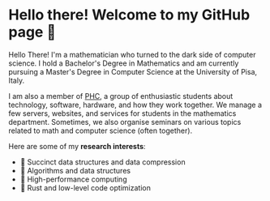 # Hello there! Welcome to my GitHub page 🖖

Hello There! I'm a mathematician who turned to the dark side of computer science. I hold a Bachelor's Degree in Mathematics and am currently pursuing a Master's Degree in Computer Science at the University of Pisa, Italy.

I am also a member of [PHC](https://phc.dm.unipi.it/), a group of enthusiastic students about technology, software, hardware, and how they work together. We manage a few servers, websites, and services for students in the mathematics department. Sometimes, we also organise seminars on various topics related to math and computer science (often together).

Here are some of my **research interests**:

* 📕 Succinct data structures and data compression</li>
* 📘 Algorithms and data structures</li>
* 📗 High-performance computing</li>
* 📙 Rust and low-level code optimization</li>
